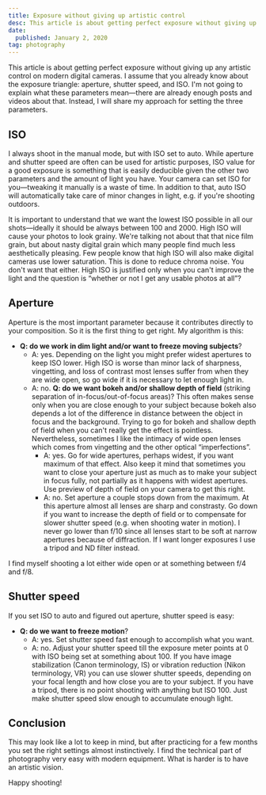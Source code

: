 ```yaml
---
title: Exposure without giving up artistic control
desc: This article is about getting perfect exposure without giving up any artistic control on modern digital cameras.
date:
  published: January 2, 2020
tag: photography
---
```


This article is about getting perfect exposure without giving up any
artistic control on modern digital cameras. I assume that you already know
about the exposure triangle: aperture, shutter speed, and ISO. I'm not going
to explain what these parameters mean—there are already enough posts and
videos about that. Instead, I will share my approach for setting the three
parameters.

## ISO

I always shoot in the manual mode, but with ISO set to auto. While aperture
and shutter speed are often can be used for artistic purposes, ISO value for
a good exposure is something that is easily deducible given the other two
parameters and the amount of light you have. Your camera can set ISO for
you—tweaking it manually is a waste of time. In addition to that, auto ISO
will automatically take care of minor changes in light, e.g. if you're
shooting outdoors.

It is important to understand that we want the lowest ISO possible in all
our shots—ideally it should be always between 100 and 2000. High ISO will
cause your photos to look grainy. We're talking not about that that nice
film grain, but about nasty digital grain which many people find much less
aesthetically pleasing. Few people know that high ISO will also make digital
cameras use lower saturation. This is done to reduce chroma noise. You don't
want that either. High ISO is justified only when you can't improve the
light and the question is “whether or not I get any usable photos at all”?

## Aperture

Aperture is the most important parameter because it contributes directly to
your composition. So it is the first thing to get right. My algorithm is
this:

* **Q: do we work in dim light and/or want to freeze moving subjects**?
  * A: yes. Depending on the light you might prefer widest apertures to keep
    ISO lower. High ISO is worse than minor lack of sharpness, vingetting,
    and loss of contrast most lenses suffer from when they are wide open, so
    go wide if it is necessary to let enough light in.
  * A: no. **Q: do we want bokeh and/or shallow depth of field** (striking
    separation of in-focus/out-of-focus areas)? This often makes sense only
    when you are close enough to your subject because bokeh also depends a
    lot of the difference in distance between the object in focus and the
    background. Trying to go for bokeh and shallow depth of field when you
    can't really get the effect is pointless. Nevertheless, sometimes I like
    the intimacy of wide open lenses which comes from vingetting and the
    other optical “imperfections”.
    * A: yes. Go for wide apertures, perhaps widest, if you want maximum of
      that effect. Also keep it mind that sometimes you want to close your
      aperture just as much as to make your subject in focus fully, not
      partially as it happens with widest apertures. Use preview of depth of
      field on your camera to get this right.
    * A: no. Set aperture a couple stops down from the maximum. At this
      aperture almost all lenses are sharp and constrasty. Go down if you
      want to increase the depth of field or to compensate for slower
      shutter speed (e.g. when shooting water in motion). I never go lower
      than f/10 since all lenses start to be soft at narrow apertures
      because of diffraction. If I want longer exposures I use a tripod and
      ND filter instead.

I find myself shooting a lot either wide open or at something between f/4
and f/8.

## Shutter speed

If you set ISO to auto and figured out aperture, shutter speed is easy:

* **Q: do we want to freeze motion**?
  * A: yes. Set shutter speed fast enough to accomplish what you want.
  * A: no. Adjust your shutter speed till the exposure meter points at 0
    with ISO being set at something about 100. If you have image
    stabilization (Canon terminology, IS) or vibration reduction (Nikon
    terminology, VR) you can use slower shutter speeds, depending on your
    focal length and how close you are to your subject. If you have a
    tripod, there is no point shooting with anything but ISO 100. Just make
    shutter speed slow enough to accumulate enough light.

## Conclusion

This may look like a lot to keep in mind, but after practicing for a few
months you set the right settings almost instinctively. I find the technical
part of photography very easy with modern equipment. What is harder is to
have an artistic vision.

Happy shooting!
